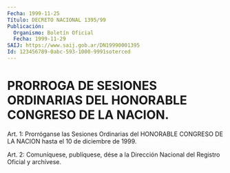 ```yaml
---
Fecha: 1999-11-25
Título: DECRETO NACIONAL 1395/99
Publicación:
  Organismo: Boletín Oficial
  Fecha: 1999-11-29
SAIJ: https://www.saij.gob.ar/DN19990001395
Id: 123456789-0abc-593-1000-9991soterced
---
```

# PRORROGA DE SESIONES ORDINARIAS DEL HONORABLE CONGRESO DE LA NACION.

<a id="1"></a>
Art. 1: Prorróganse las Sesiones Ordinarias del HONORABLE CONGRESO DE LA NACION hasta el 10 de diciembre de 1999.

<a id="2"></a>
Art. 2:  Comuníquese, publíquese, dése a la Dirección Nacional del Registro Oficial y archívese.